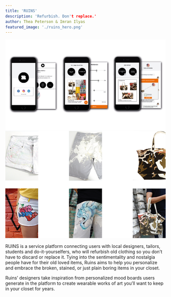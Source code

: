 ```yaml
---
title: 'RUINS'
description: 'Refurbish. Don't replace.'
author: Thea Peterson & Imran Ilyas
featured_image: './ruins_hero.png'
---
```


![](ruins_hero.png)
![](ruins1.png)

RUINS is a service platform connecting users with local designers, tailors, students
and do-it-yourselfers, who will refurbish old clothing so you don’t have to discard or replace it. Tying into the sentimentality and nostalgia people have for their old loved items, Ruins aims to help you personalize and embrace the broken, stained, or just plain boring items in your closet.

Ruins’ designers take inspiration from personalized mood boards users generate in the platform to create wearable works of art you’ll want to keep in your closet for years.
